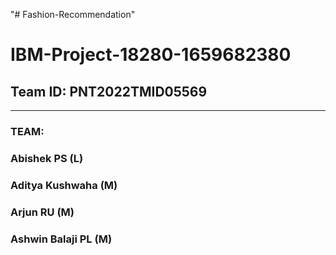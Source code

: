 "# Fashion-Recommendation" 
# IBM-Project-18280-1659682380

## Team ID: PNT2022TMID05569
________________________________
### TEAM:
### Abishek PS (L)
### Aditya Kushwaha (M)
### Arjun RU (M)
### Ashwin Balaji PL (M)
